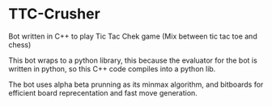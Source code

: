 # TTC-Crusher

Bot written in C++ to play Tic Tac Chek game (Mix between tic tac toe and chess)

This bot wraps to a python library, this because the evaluator for the bot is written in python, so this C++ code compiles into a python lib.

The bot uses alpha beta prunning as its minmax algorithm, and bitboards for efficient board reprecentation and fast move generation.
